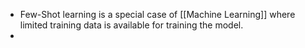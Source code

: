 - Few-Shot learning is a special case of [[Machine Learning]] where limited training data is available for training the model.
-